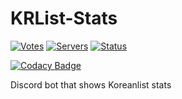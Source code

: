 # KRList-Stats

[![Votes](https://koreanbots.dev/api/widget/bots/votes/856935856617816124.svg?style=classic)](https://koreanbots.dev/bots/856935856617816124)
[![Servers](https://koreanbots.dev/api/widget/bots/servers/856935856617816124.svg?style=classic)](https://koreanbots.dev/bots/856935856617816124)
[![Status](https://koreanbots.dev/api/widget/bots/status/856935856617816124.svg?style=classic)](https://koreanbots.dev/bots/856935856617816124)

[![Codacy Badge](https://app.codacy.com/project/badge/Grade/4e9a164a808e40ccad0ccc21f850e45a)](https://www.codacy.com/gh/despenser08/KRList-Stats/dashboard?utm_source=github.com&utm_medium=referral&utm_content=despenser08/KRList-Stats&utm_campaign=Badge_Grade)

Discord bot that shows Koreanlist stats
